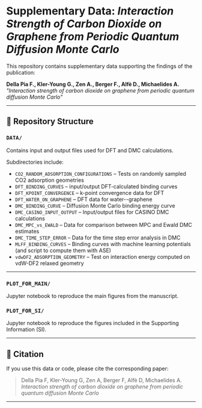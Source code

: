 # Supplementary Data: *Interaction Strength of Carbon Dioxide on Graphene from Periodic Quantum Diffusion Monte Carlo*

This repository contains supplementary data supporting the findings of the publication:

**Della Pia F., Kler-Young G., Zen A., Berger F., Alfè D., Michaelides A.**  
*"Interaction strength of carbon dioxide on graphene from periodic quantum diffusion Monte Carlo"*

---

## 📁 Repository Structure

### `DATA/`
Contains input and output files used for DFT and DMC calculations.

Subdirectories include:
- `CO2_RANDOM_ADSORPTION_CONFIGURATIONS` – Tests on randomly sampled CO2 adsorption geometries
- `DFT_BINDING_CURVES` – input/output DFT-calculated binding curves
- `DFT_KPOINT_CONVERGENCE` – k-point convergence data for DFT
- `DFT_WATER_ON_GRAPHENE` – DFT data for water--graphene 
- `DMC_BINDING_CURVE` – Diffusion Monte Carlo binding energy curve
- `DMC_CASINO_INPUT_OUTPUT` – Input/output files for CASINO DMC calculations
- `DMC_MPC_vs_EWALD` – Data for comparison between MPC and Ewald DMC estimates
- `DMC_TIME_STEP_ERROR` – Data for the time step error analysis in DMC
- `MLFF_BINDING_CURVES` – Binding curves with machine learning potentials (and script to compute them with ASE)
- `vdwDF2_ADSORPTION_GEOMETRY` – Test on interaction energy computed on vdW-DF2 relaxed geometry

---

### `PLOT_FOR_MAIN/`
Jupyter notebook to reproduce the main figures from the manuscript.

### `PLOT_FOR_SI/`
Jupyter notebook to reproduce the figures included in the Supporting Information (SI).

---

## 🧪 Citation

If you use this data or code, please cite the corresponding paper:

> Della Pia F, Kler-Young G, Zen A, Berger F, Alfè D, Michaelides A.  
> *Interaction strength of carbon dioxide on graphene from periodic quantum diffusion Monte Carlo*

---
